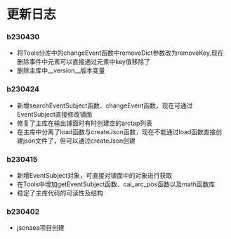 # 更新日志
### b230430
- 将Tools分库中的changeEvent函数中removeDict参数改为removeKey,现在删除事件中元素可以直接通过元素中key值移除了
- 删除主库中__version__版本变量

### b230424
- 新增searchEventSubject函数、changeEvent函数，现在可通过EventSubject直接修改铺面
- 修复了主库在输出铺面时有时创建空的arctap列表
- 在主库中分离了load函数与createJson函数，现在不能通过load函数直接创建json文件了，但可以通过createJson创建

### b230415  
- 新增EventSubject对象，可直接对铺面中的对象进行获取
- 在Tools中增加getEventSubject函数、cal_arc_pos函数以及math函数库
- 稳定了主库代码的可读性及结构

### b230402  
- jsonaea项目创建  
